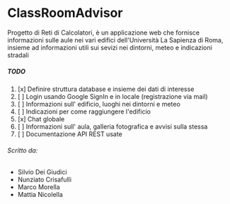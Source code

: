 # ClassRoomAdvisor
Progetto di Reti di Calcolatori, è un applicazione web che fornisce informazioni sulle aule nei vari edifici dell'Università La Sapienza di Roma, insieme ad informazioni utili sui sevizi nei dintorni, meteo e indicazioni stradali

##### TODO
1. [x] Definire struttura database e insieme dei dati di interesse
2. [ ] Login usando Google SignIn e in locale (registrazione via mail)
3. [ ] Informazioni sull' edificio, luoghi nei dintorni e meteo
4. [ ] Indicazioni per come raggiungere l'edificio
5. [x] Chat globale
6. [ ] Informazioni sull' aula, galleria fotografica e avvisi sulla stessa
7. [ ] Documentazione API REST usate

###### Scritto da:
* Silvio Dei Giudici
* Nunziato Crisafulli
* Marco Morella
* Mattia Nicolella

